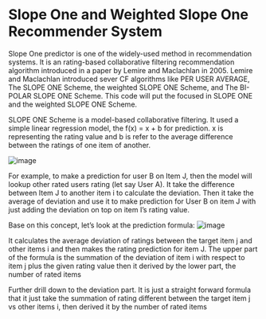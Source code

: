 # Slope One and Weighted Slope One Recommender System
Slope One predictor is one of the widely-used method in recommendation systems. It is an rating-based collaborative filtering recommendation algorithm introduced in a paper by Lemire and Maclachlan in 2005.  Lemire and Maclachlan introduced sever CF algorithms like PER USER AVERAGE, The SLOPE ONE Scheme, the weighted SLOPE ONE Scheme, and The BI-POLAR SLOPE ONE Scheme. This code will put the focused in SLOPE ONE and the weighted SLOPE ONE Scheme.

SLOPE ONE Scheme is a model-based collaborative filtering. It used a simple linear regression model, the f(x) = x + b for prediction. x is representing the rating value and b is refer to the average difference between the ratings of one item of another. 

![image](https://github.com/kitwong5/weighted_slope_one.github.io/assets/142315009/1530c516-9fc9-447a-ae8b-e7bb44c5f569)

For example,  to make a prediction for user B on Item J, then the model will lookup other rated users rating (let say User A). It take the difference between Item J to another item i to calculate the deviation.  Then it take the average of deviation and use it to make prediction for User B on item J with just adding the deviation on top on item I’s rating value.

Base on this concept, let’s look at the prediction formula:
![image](https://github.com/kitwong5/weighted_slope_one.github.io/assets/142315009/883d7f39-061a-4edf-a4f8-d4c341386a58)

It calculates the average deviation of ratings between the target item j and other items i and then makes the rating prediction for item J.  The upper part of the formula is the summation of the deviation of item i with respect to item j plus the given rating value then it derived by the lower part, the number of rated items

Further drill down to the deviation part. It is just a straight forward formula that it just take the summation of rating different between the target item j vs other items i, then derived it by the number of rated items 

